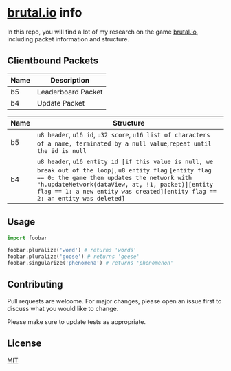 # [brutal.io](https://brutal.io) info

In this repo, you will find  a lot of my research on the game [brutal.io](https://brutal.io), including packet information and structure.
## Clientbound Packets

| Name| Description |
| ----------- | ----------- |
| b5| Leaderboard Packet|
| b4| Update Packet|

| Name| Structure|
| ----------- | ----------- |
| b5|```u8 header```, ```u16 id```, ```u32 score```, ```u16 list of characters of a name, terminated by a null value```,```repeat until the id is null```|
| b4| ```u8 header```, ```u16 entity id [if this value is null, we break out of the loop]```, ```u8 entity flag``` ```[entity flag == 0: the game then updates the network with "h.updateNetwork(dataView, at, !1, packet)][entity flag == 1: a new entity was created][entity flag == 2: an entity was deleted]```|

## Usage

```python
import foobar

foobar.pluralize('word') # returns 'words'
foobar.pluralize('goose') # returns 'geese'
foobar.singularize('phenomena') # returns 'phenomenon'
```

## Contributing
Pull requests are welcome. For major changes, please open an issue first to discuss what you would like to change.

Please make sure to update tests as appropriate.

## License
[MIT](https://choosealicense.com/licenses/mit/)
